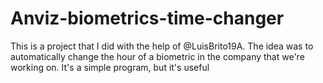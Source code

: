 # Anviz-biometrics-time-changer
This is a project that I did with the help of @LuisBrito19A. The idea was to automatically change the hour of a biometric in the company that we're working on. It's a simple program, but it's useful
